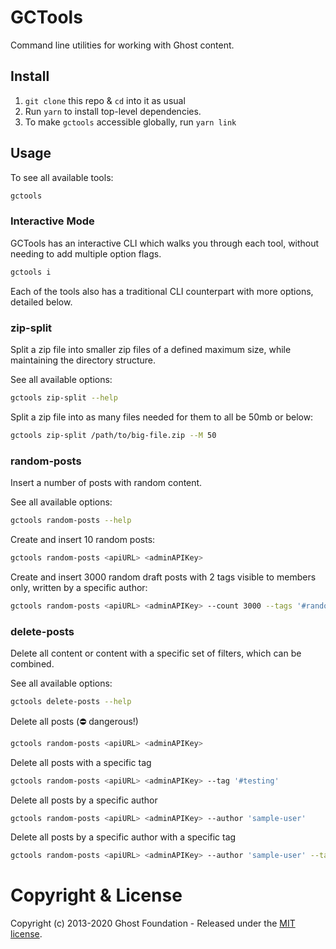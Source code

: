 # GCTools

Command line utilities for working with Ghost content.


## Install

1. `git clone` this repo & `cd` into it as usual
2. Run `yarn` to install top-level dependencies.
3. To make `gctools` accessible globally, run `yarn link`


## Usage

To see all available tools:

```sh
gctools
```


### Interactive Mode

GCTools has an interactive CLI which walks you through each tool, without needing to add multiple option flags.

```sh
gctools i
```

Each of the tools also has a traditional CLI counterpart with more options, detailed below.


### zip-split

Split a zip file into smaller zip files of a defined maximum size, while maintaining the directory structure.

See all available options:

```sh
gctools zip-split --help
```

Split a zip file into as many files needed for them to all be 50mb or below:

```sh
gctools zip-split /path/to/big-file.zip --M 50
```


### random-posts

Insert a number of posts with random content.

See all available options:

```sh
gctools random-posts --help
```

Create and insert 10 random posts:

```sh
gctools random-posts <apiURL> <adminAPIKey>
```

Create and insert 3000 random draft posts with 2 tags visible to members only, written by a specific author:

```sh
gctools random-posts <apiURL> <adminAPIKey> --count 3000 --tags '#random,New World' --status draft --visibility members --userEmail person@dummyemail.com
```


### delete-posts

Delete all content or content with a specific set of filters, which can be combined.

See all available options:

```sh
gctools delete-posts --help
```

Delete all posts (⛔️ dangerous!)

```sh
gctools random-posts <apiURL> <adminAPIKey>
```

Delete all posts with a specific tag

```sh
gctools random-posts <apiURL> <adminAPIKey> --tag '#testing'
```

Delete all posts by a specific author

```sh
gctools random-posts <apiURL> <adminAPIKey> --author 'sample-user'
```

Delete all posts by a specific author with a specific tag

```sh
gctools random-posts <apiURL> <adminAPIKey> --author 'sample-user' --tag '#testing'
```


# Copyright & License

Copyright (c) 2013-2020 Ghost Foundation - Released under the [MIT license](LICENSE).
